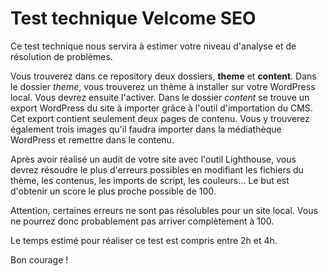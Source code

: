 # Test technique Velcome SEO
Ce test technique nous servira à estimer votre niveau d'analyse et de résolution de problèmes.

Vous trouverez dans ce repository deux dossiers, **theme** et **content**.
Dans le dossier *theme*, vous trouverez un thème à installer sur votre WordPress local. Vous devrez ensuite l'activer.
Dans le dossier *content* se trouve un export WordPress du site à importer grâce à l'outil d'importation du CMS. Cet export contient seulement deux pages de contenu. Vous y trouverez également trois images qu'il faudra importer dans la médiathèque WordPress et remettre dans le contenu. 

Après avoir réalisé un audit de votre site avec l'outil Lighthouse, vous devrez résoudre le plus d'erreurs possibles en modifiant les fichiers du thème, les contenus, les imports de script, les couleurs... Le but est d'obtenir un score le plus proche possible de 100. 

Attention, certaines erreurs ne sont pas résolubles pour un site local. Vous ne pourrez donc probablement pas arriver complètement à 100.

Le temps estimé pour réaliser ce test est compris entre 2h et 4h. 

Bon courage !